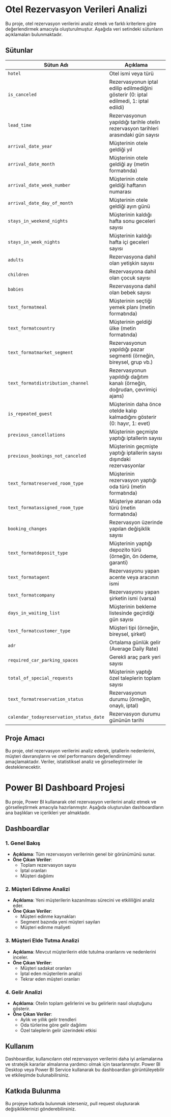 # Otel Rezervasyon Verileri Analizi

Bu proje, otel rezervasyon verilerini analiz etmek ve farklı kriterlere göre değerlendirmek amacıyla oluşturulmuştur. Aşağıda veri setindeki sütunların açıklamaları bulunmaktadır.

## Sütunlar

| Sütun Adı                             | Açıklama                                                                                 |
|---------------------------------------|------------------------------------------------------------------------------------------|
| `hotel`                               | Otel ismi veya türü                                                                     |
| `is_canceled`                         | Rezervasyonun iptal edilip edilmediğini gösterir (0: iptal edilmedi, 1: iptal edildi)  |
| `lead_time`                           | Rezervasyonun yapıldığı tarihle otelin rezervasyon tarihleri arasındaki gün sayısı     |
| `arrival_date_year`                  | Müşterinin otele geldiği yıl                                                             |
| `arrival_date_month`                 | Müşterinin otele geldiği ay (metin formatında)                                          |
| `arrival_date_week_number`           | Müşterinin otele geldiği haftanın numarası                                               |
| `arrival_date_day_of_month`          | Müşterinin otele geldiği ayın günü                                                      |
| `stays_in_weekend_nights`            | Müşterinin kaldığı hafta sonu geceleri sayısı                                            |
| `stays_in_week_nights`               | Müşterinin kaldığı hafta içi geceleri sayısı                                             |
| `adults`                              | Rezervasyona dahil olan yetişkin sayısı                                                  |
| `children`                            | Rezervasyona dahil olan çocuk sayısı                                                    |
| `babies`                              | Rezervasyona dahil olan bebek sayısı                                                    |
| `text_formatmeal`                    | Müşterinin seçtiği yemek planı (metin formatında)                                       |
| `text_formatcountry`                 | Müşterinin geldiği ülke (metin formatında)                                              |
| `text_formatmarket_segment`          | Rezervasyonun yapıldığı pazar segmenti (örneğin, bireysel, grup vb.)                    |
| `text_formatdistribution_channel`     | Rezervasyonun yapıldığı dağıtım kanalı (örneğin, doğrudan, çevrimiçi ajans)            |
| `is_repeated_guest`                  | Müşterinin daha önce otelde kalıp kalmadığını gösterir (0: hayır, 1: evet)             |
| `previous_cancellations`             | Müşterinin geçmişte yaptığı iptallerin sayısı                                            |
| `previous_bookings_not_canceled`    | Müşterinin geçmişte yaptığı iptallerin sayısı dışındaki rezervasyonlar                   |
| `text_formatreserved_room_type`      | Müşterinin rezervasyon yaptığı oda türü (metin formatında)                              |
| `text_formatassigned_room_type`      | Müşteriye atanan oda türü (metin formatında)                                           |
| `booking_changes`                    | Rezervasyon üzerinde yapılan değişiklik sayısı                                            |
| `text_formatdeposit_type`            | Müşterinin yaptığı depozito türü (örneğin, ön ödeme, garanti)                          |
| `text_formatagent`                   | Rezervasyonu yapan acente veya aracının ismi                                           |
| `text_formatcompany`                 | Rezervasyonu yapan şirketin ismi (varsa)                                               |
| `days_in_waiting_list`               | Müşterinin bekleme listesinde geçirdiği gün sayısı                                      |
| `text_formatcustomer_type`           | Müşteri tipi (örneğin, bireysel, şirket)                                                |
| `adr`                                 | Ortalama günlük gelir (Average Daily Rate)                                               |
| `required_car_parking_spaces`        | Gerekli araç park yeri sayısı                                                            |
| `total_of_special_requests`           | Müşterinin yaptığı özel taleplerin toplam sayısı                                         |
| `text_formatreservation_status`      | Rezervasyonun durumu (örneğin, onaylı, iptal)                                          |
| `calendar_todayreservation_status_date` | Rezervasyon durumu gününün tarihi                                                       |

## Proje Amacı

Bu proje, otel rezervasyon verilerini analiz ederek, iptallerin nedenlerini, müşteri davranışlarını ve otel performansını değerlendirmeyi amaçlamaktadır. Veriler, istatistiksel analiz ve görselleştirmeler ile desteklenecektir.
# Power BI Dashboard Projesi

Bu proje, Power BI kullanarak otel rezervasyon verilerini analiz etmek ve görselleştirmek amacıyla hazırlanmıştır. Aşağıda oluşturulan dashboardların ana başlıkları ve içerikleri yer almaktadır.

## Dashboardlar

### 1. Genel Bakış
- **Açıklama**: Tüm rezervasyon verilerinin genel bir görünümünü sunar. 
- **Öne Çıkan Veriler**:
  - Toplam rezervasyon sayısı
  - İptal oranları
  - Müşteri dağılımı

### 2. Müşteri Edinme Analizi
- **Açıklama**: Yeni müşterilerin kazanılması sürecini ve etkililiğini analiz eder.
- **Öne Çıkan Veriler**:
  - Müşteri edinme kaynakları
  - Segment bazında yeni müşteri sayıları
  - Müşteri edinme maliyeti

### 3. Müşteri Elde Tutma Analizi
- **Açıklama**: Mevcut müşterilerin elde tutulma oranlarını ve nedenlerini inceler.
- **Öne Çıkan Veriler**:
  - Müşteri sadakat oranları
  - İptal eden müşterilerin analizi
  - Tekrar eden müşteri oranları

### 4. Gelir Analizi
- **Açıklama**: Otelin toplam gelirlerini ve bu gelirlerin nasıl oluştuğunu gösterir.
- **Öne Çıkan Veriler**:
  - Aylık ve yıllık gelir trendleri
  - Oda türlerine göre gelir dağılımı
  - Özel taleplerin gelir üzerindeki etkisi

## Kullanım

Dashboardlar, kullanıcıların otel rezervasyon verilerini daha iyi anlamalarına ve stratejik kararlar almalarına yardımcı olmak için tasarlanmıştır. Power BI Desktop veya Power BI Service kullanarak bu dashboardları görüntüleyebilir ve etkileşimde bulunabilirsiniz.

## Katkıda Bulunma

Bu projeye katkıda bulunmak isterseniz, pull request oluşturarak değişikliklerinizi gönderebilirsiniz.
